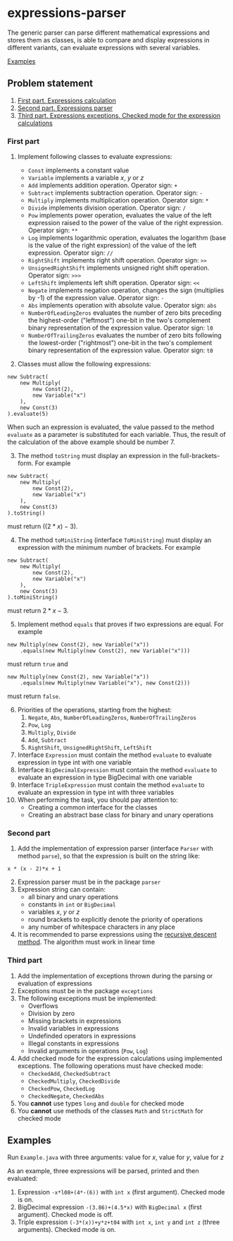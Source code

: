 # expressions-parser
The generic parser can parse different mathematical expressions and stores them as classes, is able to compare and display expressions in different variants, can evaluate expressions with several variables.

[Examples](#examples)

## Problem statement
1. [First part. Expressions calculation](#first-part)
2. [Second part. Expressions parser](#second-part)
3. [Third part. Expressions exceptions. Checked mode for the expression calculations](#third-part)

### First part
1. Implement following classes to evaluate expressions:
   + `Const` implements a constant value
   + `Variable` implements a variable $x$, $y$ or $z$
   + `Add` implements addition operation. Operator sign: `+`
   + `Subtract` implements subtraction operation. Operator sign: `-`
   + `Multiply` implements multiplication operation. Operator sign: `*`
   + `Divide` implements division operation. Operator sign: `/`
   + `Pow` implements power operation, evaluates the value of the left expression raised to the power of the value of the right expression. Operator sign: `**`
   + `Log` implements logarithmic operation, evaluates the logarithm (base is the value of the right expression) of the value of the left expression. Operator sign: `//`
   + `RightShift` implements right shift operation. Operator sign: `>>`
   + `UnsignedRightShift` implements unsigned right shift operation. Operator sign: `>>>`
   + `LeftShift` implements left shift operation. Operator sign: `<<`
   + `Negate` implements negation operation, changes the sign (multiplies by -1) of the expression value. Operator sign: `-`
   + `Abs` implements operation with absolute value. Operator sign: `abs`
   + `NumberOfLeadingZeros` evaluates the number of zero bits preceding the highest-order ("leftmost") one-bit in the two's complement binary representation of the expression value. Operator sign: `l0`
   + `NumberOfTrailingZeros` evaluates the number of zero bits following the lowest-order ("rightmost") one-bit in the two's complement binary representation of the expression value. Operator sign: `t0`

2. Classes must allow the following expressions:
```
new Subtract(
    new Multiply(
        new Const(2),
        new Variable("x")
    ),
    new Const(3)
).evaluate(5)
```
When such an expression is evaluated, the value passed to the method `evaluate` as a parameter is substituted for each variable. Thus, the result of the calculation of the above example should be number 7.
   
3. The method `toString` must display an expression in the full-brackets-form. For example
```
new Subtract(
    new Multiply(
        new Const(2),
        new Variable("x")
    ),
    new Const(3)
).toString()
```
must return $((2 * x) - 3)$.

4. The method `toMiniString` (interface `ToMiniString`) must display an expression with the minimum number of brackets. For example
```
new Subtract(
    new Multiply(
        new Const(2),
        new Variable("x")
    ),
    new Const(3)
).toMiniString()
```
must return $2 * x - 3$. 

5. Implement method `equals` that proves if two expressions are equal. For example
```
new Multiply(new Const(2), new Variable("x"))
    .equals(new Multiply(new Const(2), new Variable("x")))
```
must return `true` and
```
new Multiply(new Const(2), new Variable("x"))
    .equals(new Multiply(new Variable("x"), new Const(2)))
```
must return `false`.

6. Priorities of the operations, starting from the highest:
   1. `Negate`, `Abs`, `NumberOfLeadingZeros`, `NumberOfTrailingZeros`
   2. `Pow`, `Log`
   3. `Multiply`, `Divide`
   4. `Add`, `Subtract`
   5. `RightShift`, `UnsignedRightShift`, `LeftShift` 
7. Interface `Expression` must contain the method `evaluate` to evaluate expression in type int with one variable
8. Interface `BigDecimalExpression` must contain the method `evaluate` to evaluate an expression in type BigDecimal with one variable
9. Interface `TripleExpression` must contain the method `evaluate` to evaluate an expression in type int with three variables
10. When performing the task, you should pay attention to:
      + Creating a common interface for the classes
      + Creating an abstract base class for binary and unary operations

### Second part
1. Add the implementation of expression parser (interface `Parser` with method `parse`), so that the expression is built on the string like:
```
x * (x - 2)*x + 1
```
2. Expression parser must be in the package `parser`
3. Expression string can contain:
   + all binary and unary operations
   + constants in `int` or `BigDecimal`
   + variables $x$, $y$ or $z$
   + round brackets to explicitly denote the priority of operations
   + any number of whitespace characters in any place
4. It is recommended to parse expressions using the [recursive descent method](https://en.wikipedia.org/wiki/Recursive_descent_parser). The algorithm must work in linear time


### Third part
1. Add the implementation of exceptions thrown during the parsing or evaluation of expressions
2. Exceptions must be in the package `exceptions`
3. The following exceptions must be implemented:
   + Overflows
   + Division by zero
   + Missing brackets in expressions
   + Invalid variables in expressions
   + Undefinded operators in expressions
   + Illegal constants in expressions
   + Invalid arguments in operations (`Pow`, `Log`)
4. Add checked mode for the expression calculations using implemented exceptions. The following operations must have checked mode:
   + `CheckedAdd`, `CheckedSubtract`
   + `CheckedMultiply`, `CheckedDivide`
   + `CheckedPow`, `CheckedLog`
   + `CheckedNegate`, `CheckedAbs`
5. You __cannot__ use types `long` and `double` for checked mode
5. You __cannot__ use methods of the classes `Math` and `StrictMath` for checked mode

## Examples
Run `Example.java` with three arguments: value for $x$, value for $y$, value for $z$

As an example, three expressions will be parsed, printed and then evaluated:
1. Expression `-x*l08+(4*-(6))` with `int x` (first argument). Checked mode is on.
2. BigDecimal expression `-(3.86)+(4.5*x)` with `BigDecimal x` (first argument). Checked mode is off.
3. Triple expression `(-3*(x))+y*z+t04` with `int x`, `int y` and `int z` (three arguments). Checked mode is on.

